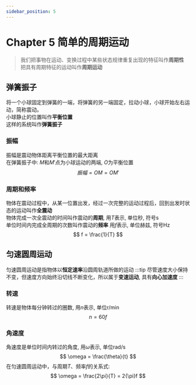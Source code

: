 ```yaml
---
sidebar_position: 5
---
```

# Chapter 5 简单的周期运动
> 我们把事物在运动、变换过程中某些状态规律重复出现的特征叫作**周期性**  
> 把具有周期特征的运动叫作**周期运动**

## 弹簧振子
将一个小球固定到弹簧的一端，将弹簧的另一端固定，拉动小球，小球开始左右运动，简称震动。  
小球静止的位置叫作**平衡位置**  
这样的系统叫作**弹簧振子**  

### 振幅 
振幅是震动物体距离平衡位置的最大距离  
在弹簧振子中: $M$和$M'$点为小球运动的两端, $O$为平衡位置
$$
振幅 = OM = OM'
$$

### 周期和频率
物体在震动过程中，从某一位置出发，经过一次完整的运动过程后，回到出发时状态的运动叫作**全震动**  
物体完成一次全震动的时间叫作震动的**周期**, 用$T$表示, 单位秒, 符号s  
单位时间内完成全周期的次数叫作震动的**频率**  用$f$表示, 单位赫兹, 符号Hz
$$
f = \frac{1}{T}
$$

## 匀速圆周运动
匀速圆周运动是指物体以**恒定速率**沿圆周轨道所做的运动
:::tip
尽管速度大小保持不变，但速度方向始终沿切线不断变化，所以属于**变速运动**, 具有**向心加速度**
:::

### 转速
转速是物体每分钟转过的圈数, 用$n$表示, 单位r/min
$$
n = 60f
$$

### 角速度
角速度是单位时间内转过的角度, 用$\omega$表示, 单位rad/s
$$
\omega = \frac{\theta}{t}
$$
在匀速圆周运动中，与周期$T$、频率$f$的关系式:
$$
\omega = \frac{2\pi}{T} = 2{\pi}f
$$
